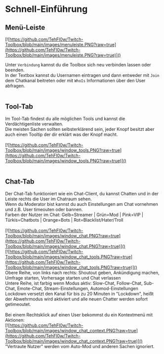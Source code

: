 # Schnell-Einführung

## Menü-Leiste
[![https://github.com/TehFl0w/Twitch-Toolbox/blob/main/images/menuleiste.PNG?raw=true](https://github.com/TehFl0w/Twitch-Toolbox/blob/main/images/menuleiste.PNG?raw=true)]()

Unter `Verbindung` kannst du die Toolbox sich neu verbinden lassen oder beenden. <br>
In der Textbox kannst du Usernamen eintragen und dann entweder mit `Join` dem Chatkanal beitreten oder mit `WhoIs` Informationen über den User abfragen.
<br>
<br>

## Tool-Tab
Im Tool-Tab findest du alle möglichen Tools und kannst die Verdächtigenliste verwalten.<br>
Die meisten Sachen sollten selbsterklärend sein, jeder Knopf besitzt aber auch einen Tooltip der dir erklärt was der Knopf macht.<br><br>
[![https://github.com/TehFl0w/Twitch-Toolbox/blob/main/images/window_tools.PNG?raw=true](https://github.com/TehFl0w/Twitch-Toolbox/blob/main/images/window_tools.PNG?raw=true)]()
<br>
<br>

## Chat-Tab
Der Chat-Tab funktioniert wie ein Chat-Client, du kannst Chatten und in der Leiste rechts die User im Chatraum sehen.<br>
Wenn du Moderator bist kannst du auch Einstellungen am Chat vornehmen und z.B. User timeouten oder bannen.<br>
Farben der Nutzer im Chat: Gelb=Streamer | Grün=Mod | Pink=VIP | Türkis=Chatbots | Orange=Bots | Rot=Blacklist/Hater/Troll<br><br>
[![https://github.com/TehFl0w/Twitch-Toolbox/blob/main/images/window_chat.PNG?raw=true](https://github.com/TehFl0w/Twitch-Toolbox/blob/main/images/window_chat.PNG?raw=true)]()
<br>
[![https://github.com/TehFl0w/Twitch-Toolbox/blob/main/images/window_chat_tools.PNG?raw=true](https://github.com/TehFl0w/Twitch-Toolbox/blob/main/images/window_chat_tools.PNG?raw=true)]()
<br>
Obere Reihe, von links nach rechts: Shoutout geben, Ankündigung machen, Umfrage starten, Vorhersage starten und Chat verlassen<br>
Untere Reihe, ist farbig wenn Modus aktiv: Slow-Chat, Follow-Chat, Sub-Chat, Emote-Chat, Stream-Einstellungen, Automod-Einstellungen
<br>
Lockdown versetzt den Kanal für bis zu 20 Minuten in "Lockdown", heißt der Abwehrmodus wird aktiviert und alle neuen Chatter werden sofort getimeoutet.
<br>
<br>
Bei einem Rechtsklick auf einen User bekommst du ein Kontextmenü mit Aktionen:
<br>
[![https://github.com/TehFl0w/Twitch-Toolbox/blob/main/images/window_chat_context.PNG?raw=true](https://github.com/TehFl0w/Twitch-Toolbox/blob/main/images/window_chat_context.PNG?raw=true)]()
<br>
"Vertraute Nutzer" werden vom Auto-Mod und anderen Sachen ignoriert.
